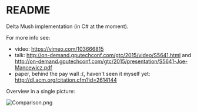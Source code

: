 # README #

Delta Mush implementation (in C# at the moment).


For more info see:

* video: https://vimeo.com/103666815
* talk: http://on-demand.gputechconf.com/gtc/2015/video/S5641.html and http://on-demand.gputechconf.com/gtc/2015/presentation/S5641-Joe-Mancewicz.pdf
* paper, behind the pay wall :(, haven't seen it myself yet: http://dl.acm.org/citation.cfm?id=2614144


Overview in a single picture:

![Comparison.png](https://bitbucket.org/repo/Eg6kznG/images/1122461644-Comparison.png)